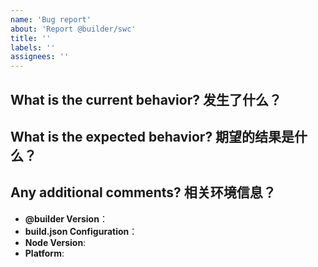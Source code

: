 ```yaml
---
name: 'Bug report'
about: 'Report @builder/swc'
title: ''
labels: ''
assignees: ''
---
```


<!--
ice.js 相关问题反馈请移步：https://github.com/alibaba/ice
-->

## What is the current behavior? 发生了什么？

<!--
If the current behavior is a bug, please provide the steps to reproduce and if possible a minimal demo of the problem.
-->
<!-- 清晰的描述下遇到的问题，建议附上错误截图 -->

## What is the expected behavior? 期望的结果是什么？

## Any additional comments? 相关环境信息？

- **@builder Version**：
- **build.json Configuration**：
- **Node Version**:
- **Platform**:
